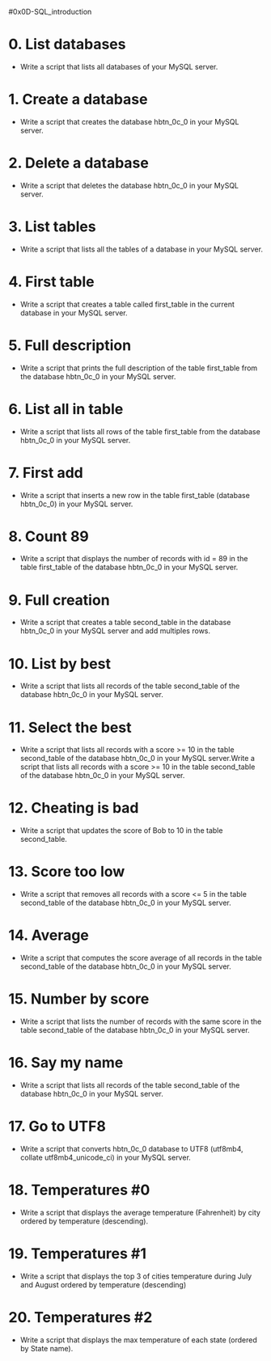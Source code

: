 #0x0D-SQL_introduction

# 0. List databases
* Write a script that lists all databases of your MySQL server.

# 1. Create a database
* Write a script that creates the database hbtn_0c_0 in your MySQL server.

# 2. Delete a database
* Write a script that deletes the database hbtn_0c_0 in your MySQL server.

# 3. List tables
* Write a script that lists all the tables of a database in your MySQL server.

# 4. First table
* Write a script that creates a table called first_table in the current database in your MySQL server.

# 5. Full description
* Write a script that prints the full description of the table first_table from the database hbtn_0c_0 in your MySQL server.

# 6. List all in table
* Write a script that lists all rows of the table first_table from the database hbtn_0c_0 in your MySQL server.

# 7. First add
* Write a script that inserts a new row in the table first_table (database hbtn_0c_0) in your MySQL server.

# 8. Count 89
* Write a script that displays the number of records with id = 89 in the table first_table of the database hbtn_0c_0 in your MySQL server.

# 9. Full creation
* Write a script that creates a table second_table in the database hbtn_0c_0 in your MySQL server and add multiples rows.

# 10. List by best
* Write a script that lists all records of the table second_table of the database hbtn_0c_0 in your MySQL server.

# 11. Select the best
* Write a script that lists all records with a score >= 10 in the table second_table of the database hbtn_0c_0 in your MySQL server.Write a script that lists all records with a score >= 10 in the table second_table of the database hbtn_0c_0 in your MySQL server.

# 12. Cheating is bad
* Write a script that updates the score of Bob to 10 in the table second_table.

# 13. Score too low
* Write a script that removes all records with a score <= 5 in the table second_table of the database hbtn_0c_0 in your MySQL server.

# 14. Average
* Write a script that computes the score average of all records in the table second_table of the database hbtn_0c_0 in your MySQL server.

# 15. Number by score
* Write a script that lists the number of records with the same score in the table second_table of the database hbtn_0c_0 in your MySQL server.

# 16. Say my name
* Write a script that lists all records of the table second_table of the database hbtn_0c_0 in your MySQL server.

# 17. Go to UTF8
* Write a script that converts hbtn_0c_0 database to UTF8 (utf8mb4, collate utf8mb4_unicode_ci) in your MySQL server.

# 18. Temperatures #0
* Write a script that displays the average temperature (Fahrenheit) by city ordered by temperature (descending).

# 19. Temperatures #1
* Write a script that displays the top 3 of cities temperature during July and August ordered by temperature (descending)

# 20. Temperatures #2
* Write a script that displays the max temperature of each state (ordered by State name).